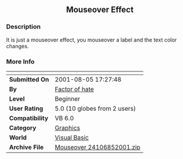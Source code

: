 ﻿<div align="center">

## Mouseover Effect


</div>

### Description

It is just a mouseover effect, you mouseover a label and the text color changes.
 
### More Info
 


<span>             |<span>
---                |---
**Submitted On**   |2001-08-05 17:27:48
**By**             |[Factor of hate](https://github.com/Planet-Source-Code/PSCIndex/blob/master/ByAuthor/factor-of-hate.md)
**Level**          |Beginner
**User Rating**    |5.0 (10 globes from 2 users)
**Compatibility**  |VB 6\.0
**Category**       |[Graphics](https://github.com/Planet-Source-Code/PSCIndex/blob/master/ByCategory/graphics__1-46.md)
**World**          |[Visual Basic](https://github.com/Planet-Source-Code/PSCIndex/blob/master/ByWorld/visual-basic.md)
**Archive File**   |[Mouseover 24106852001\.zip](https://github.com/Planet-Source-Code/factor-of-hate-mouseover-effect__1-25868/archive/master.zip)








